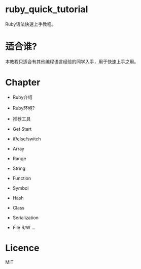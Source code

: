# ruby_quick_tutorial

Ruby语法快速上手教程。

# 适合谁?

本教程只适合有其他编程语言经验的同学入手，用于快速上手之用。

# Chapter

- Ruby介绍

- Ruby环境?

- 推荐工具

- Get Start
 
- if/else/switch

- Array

- Range

- String

- Function

- Symbol

- Hash

- Class

- Serialization

- File R/W
...


# Licence

MIT





